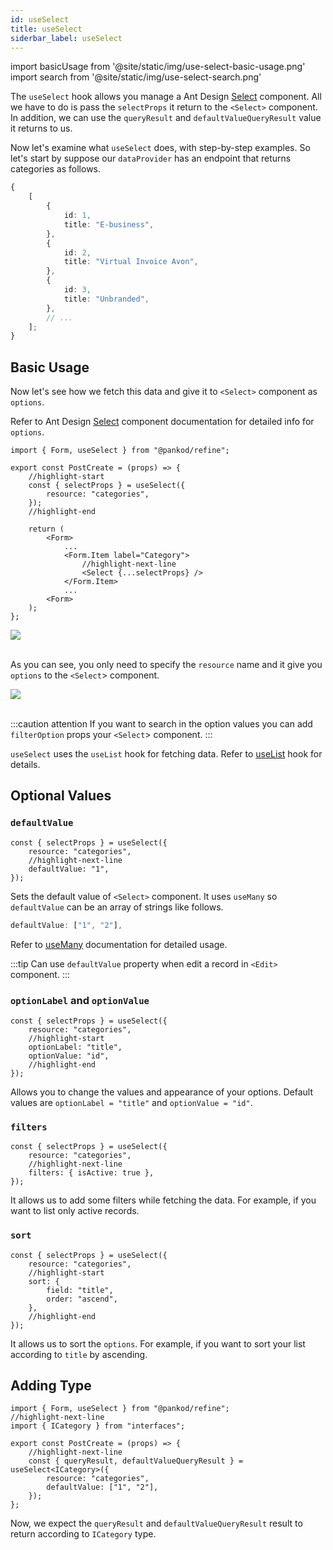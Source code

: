 ```yaml
---
id: useSelect
title: useSelect
siderbar_label: useSelect
---
```


import basicUsage from '@site/static/img/use-select-basic-usage.png'
import search from '@site/static/img/use-select-search.png'

The `useSelect` hook allows you manage a Ant Design [Select](https://ant.design/components/select/) component. All we have to do is pass the `selectProps` it return to the `<Select>` component. In addition, we can use the `queryResult` and `defaultValueQueryResult` value it returns to us.

Now let's examine what `useSelect` does, with step-by-step examples. So let's start by suppose our `dataProvider` has an endpoint that returns categories as follows.

```ts title="https://refine-fake-rest.pankod.com/categories"
{
    [
        {
            id: 1,
            title: "E-business",
        },
        {
            id: 2,
            title: "Virtual Invoice Avon",
        },
        {
            id: 3,
            title: "Unbranded",
        },
        // ...
    ];
}
```

## Basic Usage

Now let's see how we fetch this data and give it to `<Select>` component as `options`.

Refer to Ant Design [Select](#) component documentation for detailed info for `options`.

```tsx title="src/pages/posts/create.tsx"
import { Form, useSelect } from "@pankod/refine";

export const PostCreate = (props) => {
    //highlight-start
    const { selectProps } = useSelect({
        resource: "categories",
    });
    //highlight-end

    return (
        <Form>
            ...
            <Form.Item label="Category">
                //highlight-next-line
                <Select {...selectProps} />
            </Form.Item>
            ...
        <Form>
    );
};
```

<div style={{textAlign: "center"}}>
    <img src={basicUsage} />
</div>
<br/>

As you can see, you only need to specify the `resource` name and it give you `options` to the `<Select`> component.

<div style={{textAlign: "center"}}>
    <img src={search} />
</div>
<br/>

:::caution attention
If you want to search in the option values you can add `filterOption` props your `<Select`> component.
:::

`useSelect` uses the `useList` hook for fetching data. Refer to [useList](#) hook for details.

## Optional Values

### `defaultValue`

```tsx
const { selectProps } = useSelect({
    resource: "categories",
    //highlight-next-line
    defaultValue: "1",
});
```

Sets the default value of `<Select>` component. It uses `useMany` so `defaultValue` can be an array of strings like follows.

```ts
defaultValue: ["1", "2"],
```

Refer to [useMany](#) documentation for detailed usage.

:::tip
Can use `defaultValue` property when edit a record in `<Edit>` component.
:::

### `optionLabel` and `optionValue`

```tsx
const { selectProps } = useSelect({
    resource: "categories",
    //highlight-start
    optionLabel: "title",
    optionValue: "id",
    //highlight-end
});
```

Allows you to change the values and appearance of your options. Default values are `optionLabel = "title"` and `optionValue = "id"`.

### `filters`

```tsx
const { selectProps } = useSelect({
    resource: "categories",
    //highlight-next-line
    filters: { isActive: true },
});
```

It allows us to add some filters while fetching the data. For example, if you want to list only active records.

### `sort`

```tsx
const { selectProps } = useSelect({
    resource: "categories",
    //highlight-start
    sort: {
        field: "title",
        order: "ascend",
    },
    //highlight-end
});
```

It allows us to sort the `options`. For example, if you want to sort your list according to `title` by ascending.

## Adding Type

```tsx title="src/pages/posts/create.tsx"
import { Form, useSelect } from "@pankod/refine";
//highlight-next-line
import { ICategory } from "interfaces";

export const PostCreate = (props) => {
    //highlight-next-line
    const { queryResult, defaultValueQueryResult } = useSelect<ICategory>({
        resource: "categories",
        defaultValue: ["1", "2"],
    });
};
```

Now, we expect the `queryResult` and `defaultValueQueryResult` result to return according to `ICategory` type.
